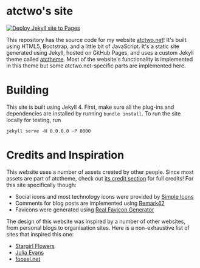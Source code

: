 # atctwo's site

[![Deploy Jekyll site to Pages](https://github.com/atctwo/atctwo.github.io/actions/workflows/jekyll.yml/badge.svg)](https://github.com/atctwo/atctwo.github.io/actions/workflows/jekyll.yml)

This repository has the source code for my website [atctwo.net](https://atctwo.net)!  It's built using HTML5, Bootstrap, and a little bit of JavaScript.  It's a static site generated using Jekyll, hosted on GitHub Pages, and uses a custom Jekyll theme called [atctheme](https://github.com/atctwo/atctheme).  Most of the website's functionality is implemented in this theme but some atctwo.net-specific parts are implemented here.

# Building
This site is built using Jekyll 4.  First, make sure all the plug-ins and dependencies are installed by running `bundle install`.  To run the site locally for testing, run
```
jekyll serve -H 0.0.0.0 -P 8000
```

# Credits and Inspiration
This website uses a number of assets created by other people.  Since most assets are part of atctheme, check out [its credit section](https://github.com/atctwo/atctheme?tab=readme-ov-file#credits) for full credits!  For this site specifically though:
- Social icons and most technology icons were provided by [Simple Icons](https://simpleicons.org/)
- Comments for blog posts are implemented using [Remark42](https://remark42.com/)
- Favicons were generated using [Real Favicon Generator](https://realfavicongenerator.net/)

The design of this website was inspired by a number of other websites, from personal blogs to organisation sites.  Here is a non-exhaustive list of sites that inspired this one:
- [Stargirl Flowers](https://thea.codes/)
- [Julia Evans](https://jvns.ca/)
- [foosel.net](https://foosel.net/blog/)